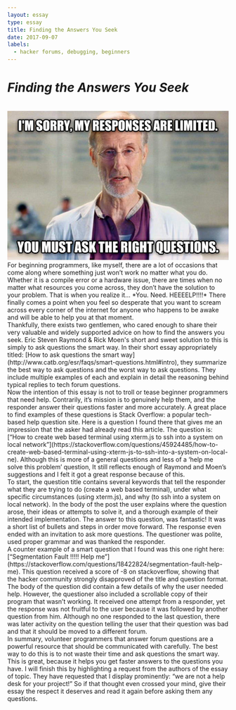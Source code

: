 ```yaml
---
layout: essay
type: essay
title: Finding the Answers You Seek
date: 2017-09-07
labels:
  - hacker forums, debugging, beginners
---
```




# *Finding the Answers You Seek* 
<br> 
<img class="ui medium left floated rounded image" src="../images/smartQ_pic.jpg">
     For beginning programmers, like myself, there are a lot of occasions that come along where something just won’t work no matter what you do. Whether it is a compile error or a hardware issue, there are times when no matter what resources you come across, they don’t have the solution to your problem. That is when you realize it… *You. Need. HEEEELP!!!!* There finally comes a point when you feel so desperate that you want to scream across every corner of the internet for anyone who happens to be awake and will be able to help you at that moment. 

<br>
    Thankfully, there exists two gentlemen, who cared enough to share their very valuable and widely supported advice on how to find the answers you seek. Eric Steven Raymond & Rick Moen's short and sweet solution to this is simply to ask questions the smart way. In their short essay appropriately titled: [How to ask questions the smart way](http://www.catb.org/esr/faqs/smart-questions.html#intro), they summarize the best way to ask questions and the worst way to ask questions. They include multiple examples of each and explain in detail the reasoning behind typical replies to tech forum questions. 

<br>
    Now the intention of this essay is not to troll or tease beginner programmers that need help. Contrarily, it’s mission is to genuinely help them, and the responder answer their questions faster and more accurately. A great place to find examples of these questions is Stack Overflow: a popular tech-based help question site. Here is a question I found there that gives me an impression that the asker had already read this article. The question is: [“How to create web based terminal using xterm.js to ssh into a system on local network”](https://stackoverflow.com/questions/45924485/how-to-create-web-based-terminal-using-xterm-js-to-ssh-into-a-system-on-local-ne). Although this is more of a general questions and less of a ‘help me solve this problem’ question, It still reflects enough of Raymond and Moen’s suggestions and I felt it got a great response because of this. 

<br>
    To start, the question title contains several keywords that tell the responder what they are trying to do (create a web based terminal), under what specific circumstances (using xterm.js), and why (to ssh into a system on local network). In the body of the post the user explains where the question arose, their ideas or attempts to solve it, and a thorough example of their intended implementation. The answer to this question, was fantastic! It was a short list of bullets and steps in order move forward. The response even ended with an invitation to ask more questions. The questioner was polite, used proper grammar and was thanked the responder.
    
<br>
    A counter example of a smart question that I found was this one right here: [“Segmentation Fault !!!!! Help me”](https://stackoverflow.com/questions/18422824/segmentation-fault-help-me). This question received a score of -8 on stackoverflow, showing that the hacker community strongly disapproved of the title and question format. The body of the question did contain a few details of why the user needed help. However, the questioner also included a scrollable copy of their program that wasn’t working. It received one attempt from a responder, yet the response was not fruitful to the user because it was followed by another question from him. Although no one responded to the last question, there was later activity on the question telling the user that their question was bad and that it should be moved to a different forum. 

<br>
    In summary, volunteer programmers that answer forum questions are a powerful resource that should be communicated with carefully. The best way to do this is to not waste their time and ask questions the smart way. This is great, because it helps you get faster answers to the questions you have. I will finish this by highlighting a request from the authors of the essay of topic. They have requested that I display prominently: “we are not a help desk for your project!” So if that thought even crossed your mind, give their essay the respect it deserves and read it again before asking them any questions. 

